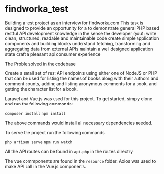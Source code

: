 # findworka_test
Building a test project as an interview for findworka.com
This task is designed to provide an opportunity for a to demonstrate general
PHP based restful API development knowledge in the sense
the developer (you):
write clean, structured, readable and maintainable code
create simple application components and building blocks
understand fetching, transforming and aggregating data from external APIs
maintain a well designed application state
craft a pleasant api consumer experience

The Proble solved in the codebase

Create a small set of rest API endpoints using either one of NodeJS or PHP
that can be used for listing the names of books along with their authors and
comment counts, adding and listing anonymous comments for a book, and
getting the character list for a book.

Laravel and Vue.js was used for this project. To get started, simply clone and run the following commands:

`composer install`
`npm install`

The above commands would install all necessary dependencies needed.

To serve the project run the following commands

`php artisan serve`
`npm run watch`

All the API routes can be found in `api.php`  in the routes directry

The vue commponents are found in the `resource` folder.
Axios was used to make API call in the Vue.js components.
